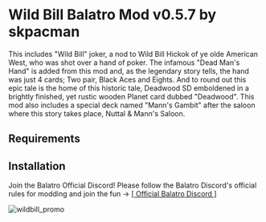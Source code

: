 # Wild Bill Balatro Mod v0.5.7 by skpacman

This includes "Wild Bill" joker, a nod to Wild Bill Hickok of ye olde American West, who was shot over a hand of poker. The infamous "Dead Man's Hand" is added from this mod and, as the legendary story tells, the hand was just 4 cards; Two pair, Black Aces and Eights. And to round out this epic tale is the home of this historic tale, Deadwood SD emboldened in a brightly finished, yet rustic wooden Planet card dubbed "Deadwood". This mod also includes a special deck named "Mann's Gambit" after the saloon where this story takes place, Nuttal & Mann's Saloon.

## Requirements

## Installation

Join the Balatro Official Discord!
Please follow the Balatro Discord's official rules for modding and join the fun -> [[ Official Balatro Discord ]](https://discord.gg/2kVpxkd2 "[ Official Balatro Discord ]")

![wildbill_promo](https://github.com/user-attachments/assets/b72cfe56-7378-477b-b8bc-25ad30bf6ae2)

